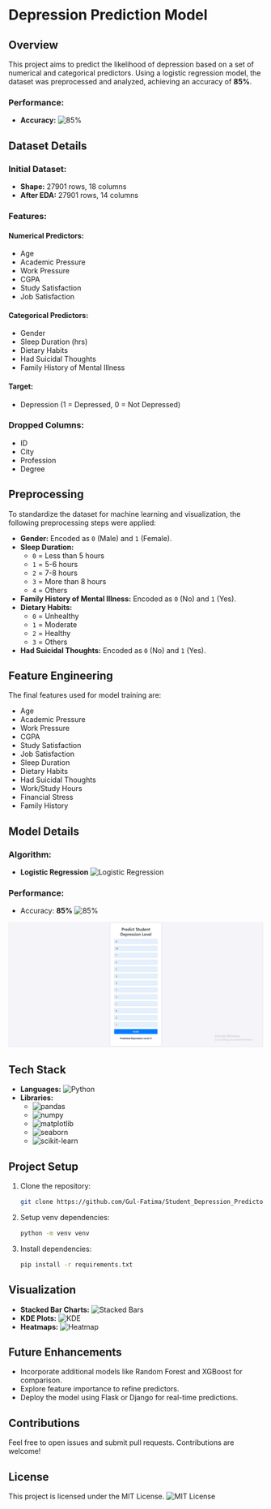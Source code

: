 # Depression Prediction Model

## Overview
This project aims to predict the likelihood of depression based on a set of numerical and categorical predictors. Using a logistic regression model, the dataset was preprocessed and analyzed, achieving an accuracy of **85%**.

### Performance:
- **Accuracy:** ![85%](https://img.shields.io/badge/Accuracy-85%25-brightgreen?style=for-the-badge)

## Dataset Details
### Initial Dataset:
- **Shape:** 27901 rows, 18 columns
- **After EDA:** 27901 rows, 14 columns

### Features:
#### Numerical Predictors:
- Age
- Academic Pressure
- Work Pressure
- CGPA
- Study Satisfaction
- Job Satisfaction

#### Categorical Predictors:
- Gender
- Sleep Duration (hrs)
- Dietary Habits
- Had Suicidal Thoughts
- Family History of Mental Illness

#### Target:
- Depression (1 = Depressed, 0 = Not Depressed)

### Dropped Columns:
- ID
- City
- Profession
- Degree

## Preprocessing
To standardize the dataset for machine learning and visualization, the following preprocessing steps were applied:
- **Gender:** Encoded as `0` (Male) and `1` (Female).
- **Sleep Duration:**
  - `0` = Less than 5 hours
  - `1` = 5-6 hours
  - `2` = 7-8 hours
  - `3` = More than 8 hours
  - `4` = Others
- **Family History of Mental Illness:** Encoded as `0` (No) and `1` (Yes).
- **Dietary Habits:**
  - `0` = Unhealthy
  - `1` = Moderate
  - `2` = Healthy
  - `3` = Others
- **Had Suicidal Thoughts:** Encoded as `0` (No) and `1` (Yes).

## Feature Engineering
The final features used for model training are:
- Age
- Academic Pressure
- Work Pressure
- CGPA
- Study Satisfaction
- Job Satisfaction
- Sleep Duration
- Dietary Habits
- Had Suicidal Thoughts
- Work/Study Hours
- Financial Stress
- Family History

## Model Details
### Algorithm:
- **Logistic Regression** ![Logistic Regression](https://img.shields.io/badge/Model-Logistic_Regression-FFD700?style=for-the-badge)

### Performance:
- Accuracy: **85%** ![85%](https://img.shields.io/badge/Accuracy-85%25-brightgreen?style=for-the-badge)

![Alt text](static\image.png)


## Tech Stack
- **Languages:** ![Python](https://img.shields.io/badge/Python-3776AB?style=for-the-badge&logo=python&logoColor=white)
- **Libraries:** 
  - ![pandas](https://img.shields.io/badge/pandas-150458?style=for-the-badge&logo=pandas&logoColor=white)
  - ![numpy](https://img.shields.io/badge/numpy-013243?style=for-the-badge&logo=numpy&logoColor=white)
  - ![matplotlib](https://img.shields.io/badge/matplotlib-003B57?style=for-the-badge&logo=matplotlib&logoColor=white)
  - ![seaborn](https://img.shields.io/badge/seaborn-009cde?style=for-the-badge&logo=seaborn&logoColor=white)
  - ![scikit-learn](https://img.shields.io/badge/scikit_learn-F7931E?style=for-the-badge&logo=scikit-learn&logoColor=white)

## Project Setup
1. Clone the repository:
   ```bash
   git clone https://github.com/Gul-Fatima/Student_Depression_Predictor
   ```

2. Setup venv dependencies:
   ```bash
   python -m venv venv
   ```

3. Install dependencies:
   ```bash
   pip install -r requirements.txt
   ```

## Visualization
- **Stacked Bar Charts:** ![Stacked Bars](https://img.shields.io/badge/Visualization-Stacked_Bar_Charts-blue?style=for-the-badge)
- **KDE Plots:** ![KDE](https://img.shields.io/badge/Visualization-KDE_Plots-4B0082?style=for-the-badge)
- **Heatmaps:** ![Heatmap](https://img.shields.io/badge/Visualization-Heatmaps-FF6347?style=for-the-badge)

## Future Enhancements
- Incorporate additional models like Random Forest and XGBoost for comparison.
- Explore feature importance to refine predictors.
- Deploy the model using Flask or Django for real-time predictions.

## Contributions
Feel free to open issues and submit pull requests. Contributions are welcome!

## License
This project is licensed under the MIT License. ![MIT License](https://img.shields.io/badge/License-MIT-blue?style=for-the-badge)

